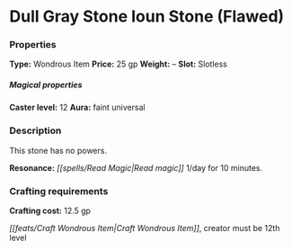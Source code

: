 ﻿---
Title: "Dull Gray Stone Ioun Stone (Flawed)"
Type: "Wondrous Item"
Price: "25 gp"
Weight: "–"
Slot: "Slotless"
Caster level: "12"
Aura: "faint universal"
Description: |
  "This stone has no powers.
  **Resonance:** Read magic 1/day for 10 minutes."
Crafting cost: "12.5 gp"
Sources: "['Seekers of Secrets']"
---

# Dull Gray Stone Ioun Stone (Flawed)

### Properties

**Type:** Wondrous Item **Price:** 25 gp **Weight:** – **Slot:** Slotless

##### Magical properties

**Caster level:** 12 **Aura:** faint universal

### Description

This stone has no powers.

**Resonance:** _[[spells/Read Magic|Read magic]]_ 1/day for 10 minutes.

### Crafting requirements

**Crafting cost:** 12.5 gp

_[[feats/Craft Wondrous Item|Craft Wondrous Item]]_, creator must be 12th level

